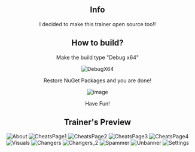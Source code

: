 <div align="center">
  
## Info 
</div>
<div align="center">
I decided to make this trainer open source too!!

## How to build?

Make the build type "Debug x64"

![DebugX64](https://user-images.githubusercontent.com/81165187/123397926-a805ac00-d5ab-11eb-9138-d675bfe348ff.png)


Restore NuGet Packages and you are done!

![image](https://user-images.githubusercontent.com/81165187/123398041-c53a7a80-d5ab-11eb-9313-cf6e57836691.png)


Have Fun!
</div>

<div align="center">
  
## Trainer's Preview

![About](https://user-images.githubusercontent.com/81165187/123383868-5efa2b80-d59c-11eb-9bfa-249d4f87cf54.png)
![CheatsPage1](https://user-images.githubusercontent.com/81165187/123383874-61f51c00-d59c-11eb-861d-7d446f8b9106.png)
![CheatsPage2](https://user-images.githubusercontent.com/81165187/123383883-628db280-d59c-11eb-9e37-e3abb3ce73f4.png)
![CheatsPage3](https://user-images.githubusercontent.com/81165187/123383886-63bedf80-d59c-11eb-8e3f-9df0796248a3.png)
![CheatsPage4](https://user-images.githubusercontent.com/81165187/123383889-64f00c80-d59c-11eb-9181-9c83d062d71d.png)
![Visuals](https://user-images.githubusercontent.com/81165187/123383902-68839380-d59c-11eb-8159-fdb3c16600a4.png)
![Changers](https://user-images.githubusercontent.com/81165187/123383918-6de0de00-d59c-11eb-911c-70ed9a134a5c.png)
![Changers_2](https://user-images.githubusercontent.com/81165187/123383931-73d6bf00-d59c-11eb-9d04-334e03cdf52b.png)
![Spammer](https://user-images.githubusercontent.com/81165187/123383962-7b966380-d59c-11eb-8659-16b599b0ac02.png)
![Unbanner](https://user-images.githubusercontent.com/81165187/123383977-80f3ae00-d59c-11eb-98dd-958bcc8d7961.png)
![Settings](https://user-images.githubusercontent.com/81165187/123383983-82bd7180-d59c-11eb-8fd8-51e82a6a157b.png)
</div>
